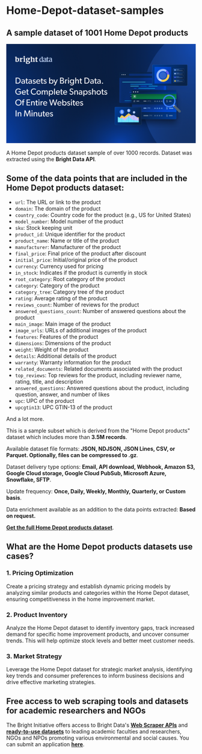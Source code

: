 # Home-Depot-dataset-samples

<h2>A sample dataset of 1001 Home Depot products</h2>

![Home Depot products dataset header](https://github.com/luminati-io/Home-Depot-dataset-sample/blob/main/Home-Depot-datasets.png)

A Home Depot products dataset sample of over 1000 records. Dataset was extracted using the <b>Bright Data API</b>.

<h2>Some of the data points that are included in the Home Depot products dataset:</h2>

* ```url```: The URL or link to the product  
* ```domain```: The domain of the product  
* ```country_code```: Country code for the product (e.g., US for United States)  
* ```model_number```: Model number of the product  
* ```sku```: Stock keeping unit  
* ```product_id```: Unique identifier for the product  
* ```product_name```: Name or title of the product  
* ```manufacturer```: Manufacturer of the product  
* ```final_price```: Final price of the product after discount  
* ```initial_price```: Initial/original price of the product  
* ```currency```: Currency used for pricing  
* ```in_stock```: Indicates if the product is currently in stock  
* ```root_category```: Root category of the product  
* ```category```: Category of the product  
* ```category_tree```: Category tree of the product  
* ```rating```: Average rating of the product  
* ```reviews_count```: Number of reviews for the product  
* ```answered_questions_count```: Number of answered questions about the product  
* ```main_image```: Main image of the product  
* ```image_urls```: URLs of additional images of the product  
* ```features```: Features of the product  
* ```dimensions```: Dimensions of the product  
* ```weight```: Weight of the product  
* ```details```: Additional details of the product  
* ```warranty```: Warranty information for the product  
* ```related_documents```: Related documents associated with the product  
* ```top_reviews```: Top reviews for the product, including reviewer name, rating, title, and description  
* ```answered_questions```: Answered questions about the product, including question, answer, and number of likes  
* ```upc```: UPC of the product  
* ```upcgtin13```: UPC GTIN-13 of the product  

And a lot more.

This is a sample subset which is derived from the "Home Depot products"
dataset which includes more than <b>3.5M records</b>.

Available dataset file formats: <b>JSON, NDJSON, JSON Lines, CSV, or Parquet. Optionally, files can be compressed to .gz</b>.

Dataset delivery type options: <b>Email, API download, Webhook, Amazon S3, Google Cloud storage, Google Cloud PubSub, Microsoft Azure, Snowflake, SFTP</b>.

Update frequency: <b>Once, Daily, Weekly, Monthly, Quarterly, or Custom basis</b>.

Data enrichment available as an addition to the data points extracted: <b>Based on request.</b>

<b>[Get the full Home Depot products dataset](https://brightdata.com/products/datasets/home-depot)</b>.

<h2>What are the Home Depot products datasets use cases?</h2>

<h3>1. Pricing Optimization</h3>
Create a pricing strategy and establish dynamic pricing models by analyzing similar products and categories within the Home Depot dataset, ensuring competitiveness in the home improvement market.

<h3>2. Product Inventory</h3>
Analyze the Home Depot dataset to identify inventory gaps, track increased demand for specific home improvement products, and uncover consumer trends. This will help optimize stock levels and better meet customer needs.

<h3>3. Market Strategy</h3>
Leverage the Home Depot dataset for strategic market analysis, identifying key trends and consumer preferences to inform business decisions and drive effective marketing strategies.

<h2>Free access to web scraping tools and datasets for academic researchers and NGOs</h2>

The Bright Initiative offers access to Bright Data's <b>[Web Scraper APIs](https://brightdata.com/products/web-scraper)</b> and <b>[ready-to-use datasets](https://brightdata.com/products/datasets)</b> to leading academic faculties and researchers, NGOs and NPOs promoting various environmental and social causes. You can submit an application <b>[here](https://brightinitiative.com)</b>.
